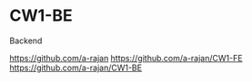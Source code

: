 # CW1-BE
 Backend 

https://github.com/a-rajan
https://github.com/a-rajan/CW1-FE
https://github.com/a-rajan/CW1-BE